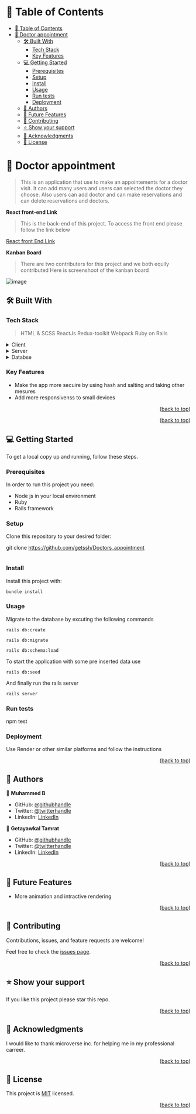 <a id="readme-top"></a>

# 📗 Table of Contents

- [📗 Table of Contents](#-table-of-contents)
- [📖 Doctor appointment ](#-doctor-appointment-)
  - [🛠 Built With ](#-built-with-)
    - [Tech Stack ](#tech-stack-)
    - [Key Features ](#key-features-)
  - [💻 Getting Started ](#-getting-started-)
    - [Prerequisites](#prerequisites)
    - [Setup](#setup)
    - [Install](#install)
    - [Usage](#usage)
    - [Run tests](#run-tests)
    - [Deployment](#deployment)
  - [👥 Authors ](#-authors-)
  - [🔭 Future Features ](#-future-features-)
  - [🤝 Contributing ](#-contributing-)
  - [⭐️ Show your support ](#️-show-your-support-)
  - [🙏 Acknowledgments ](#-acknowledgments-)
  - [📝 License ](#-license-)

<!-- PROJECT DESCRIPTION -->

# 📖 Doctor appointment <a id="about-project"></a>

> This is an application that use to make an appointements for a doctor visit. It can add many users and users can selected the doctor they choose. Also users can add doctor and can make reservations and can delete reservations and doctors.

**React front-end Link**
> This is the back-end of this project. To access the front end please follow the link below
>
<a href="https://github.com/muhammedb8826/doctor-appointment-frontend">React front End Link</a>

**Kanban Board**
> There are two contributers for this project and we both eqully contributed
> Here is screenshoot of the kanban board
>

![image](https://github.com/getssh/Doctors_appointment/assets/77828236/f66f50b2-ec8e-473c-a456-419fa2c0c1d1)

## 🛠 Built With <a id="built-with"></a>

### Tech Stack <a id="tech-stack"></a>

> HTML & SCSS
> ReactJs
> Redux-toolkit
> Webpack
> Ruby on Rails

<details>
  <summary>Client</summary>
  <ul>
    <li><a href="#">ReactJs</a></li>
  </ul>
</details>

<details>
  <summary>Server</summary>
  <ul>
    <li><a href="#">Ruby on Rails</a></li>
    <li><a href="#">redux</a></li>
  </ul>
</details>

<details>
  <summary>Databse</summary>
  <ul>
    <li><a href="#">Postgresql</a></li>
  </ul>
</details>

<!-- Features -->

### Key Features <a id="key-features"></a>

- Make the app more secuire by using hash and salting and taking other mesures
- Add more responsivenss to small devices

<p align="right">(<a href="#readme-top">back to top</a>)</p>

<!-- LIVE DEMO -->

<!-- ## 🚀 Live Demo <a id="live-demo"></a>


- [N/A](N/A) -->


<p align="right">(<a href="#readme-top">back to top</a>)</p>

<!-- GETTING STARTED -->

## 💻 Getting Started <a name="getting-started"></a>

To get a local copy up and running, follow these steps.

### Prerequisites

In order to run this project you need:

- Node js in your local environment
- Ruby
- Rails framework

### Setup

Clone this repository to your desired folder:

git clone https://github.com/getssh/Doctors_appointment

``` cd Doctors_appointment
```

### Install

Install this project with:
```
bundle install

```

### Usage

Migrate to the database by excuting the following commands

```
rails db:create

rails db:migrate

rails db:schema:load

```
To start the application with some pre inserted data use

```
rails db:seed

```
And finally run the rails server

```
rails server

```
### Run tests

npm test

### Deployment

Use Render or other similar platforms and follow the instructions

<p align="right">(<a href="#readme-top">back to top</a>)</p>

<!-- AUTHORS -->

## 👥 Authors <a id="authors"></a>

👤 **Muhammed B**

- GitHub: [@githubhandle](https://github.com/muhammedb8826)
- Twitter: [@twitterhandle](https://twitter.com/muhammedb8826)
- LinkedIn: [LinkedIn](https://www.linkedin.com/in/muhammedb8826/)

👤 **Getayawkal Tamrat**

- GitHub: [@githubhandle](https://github.com/getssh)
- Twitter: [@twitterhandle](https://twitter.com/GetayawkalT)
- LinkedIn: [LinkedIn](https://www.linkedin.com/in/getayawkal-tamrat/)

<p align="right">(<a href="#readme-top">back to top</a>)</p>

<!-- FUTURE FEATURES -->

## 🔭 Future Features <a id="future-features"></a>


- More animation and intractive rendering

<p align="right">(<a href="#readme-top">back to top</a>)</p>

<!-- CONTRIBUTING -->

## 🤝 Contributing <a id="contributing"></a>

Contributions, issues, and feature requests are welcome!

Feel free to check the [issues page](https://github.com/getssh/Doctors_appointment/issues/).

<p align="right">(<a href="#readme-top">back to top</a>)</p>

<!-- SUPPORT -->

## ⭐️ Show your support <a id="support"></a>

If you like this project please star this repo.

<p align="right">(<a href="#readme-top">back to top</a>)</p>

<!-- ACKNOWLEDGEMENTS -->

## 🙏 Acknowledgments <a id="acknowledgements"></a>

I would like to thank microverse inc. for helping me in my professional carreer. 

<p align="right">(<a href="#readme-top">back to top</a>)</p>

<!-- LICENSE -->

## 📝 License <a id="license"></a>

This project is [MIT](./LICENSE) licensed.

<p align="right">(<a href="#readme-top">back to top</a>)</p>
